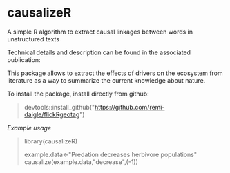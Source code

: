 # causalizeR
A simple R algorithm to extract causal linkages between words in unstructured texts

Technical details and description can be found in the associated publication:

This package allows to extract the effects of drivers on the ecosystem from literature as a way to summarize the current knowledge about nature. 

To install the package, install directly from github:

>devtools::install_github("https://github.com/remi-daigle/flickRgeotag")

_Example usage_

>library(causalizeR)
>
>example.data<-"Predation decreases herbivore populations"
>causalize(example.data,"decrease",(-1))
